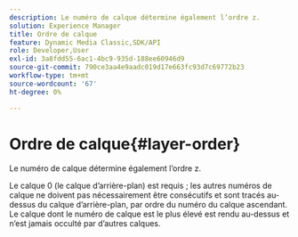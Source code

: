 ```yaml
---
description: Le numéro de calque détermine également l’ordre z.
solution: Experience Manager
title: Ordre de calque
feature: Dynamic Media Classic,SDK/API
role: Developer,User
exl-id: 3a8fdd55-6ac1-4bc9-935d-188ee60946d9
source-git-commit: 790ce3aa4e9aadc019d17e663fc93d7c69772b23
workflow-type: tm+mt
source-wordcount: '67'
ht-degree: 0%

---
```


# Ordre de calque{#layer-order}

Le numéro de calque détermine également l’ordre z.

Le calque 0 (le calque d’arrière-plan) est requis ; les autres numéros de calque ne doivent pas nécessairement être consécutifs et sont tracés au-dessus du calque d’arrière-plan, par ordre du numéro du calque ascendant. Le calque dont le numéro de calque est le plus élevé est rendu au-dessus et n’est jamais occulté par d’autres calques.

